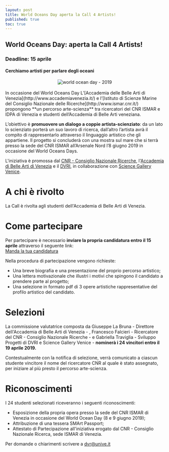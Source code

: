 ```yaml
---
layout: post
title: World Oceans Day aperta la Call 4 Artists!
published: true
toc: true
---
```

## World Oceans Day: aperta la Call 4 Artists!
### Deadline: 15 aprile
#### Cerchiamo artisti per parlare degli oceani
<div style="text-align:center">
  <img src="{{ site.baseurl }}/assets/posts/wod.png" alt="world ocean day - 2019" />
</div>
<br>
In occasione del World Oceans Day L’[Accademia delle Belle Arti di Venezia](http://www.accademiavenezia.it/) e l’[Istituto di Scienze Marine del Consiglio Nazionale delle Ricerche](http://www.ismar.cnr.it/) propongono  **un percorso arte-scienza** tra ricercatori del CNR ISMAR e IDPA di Venezia e studenti dell’Accademia di Belle Arti veneziana.

L’obiettivo è **promuovere un dialogo a coppie artista-scienziato**: da un lato lo scienziato porterà un suo lavoro di ricerca, dall’altro l’artista avrà il compito di rappresentarlo attraverso il linguaggio artistico che gli appartiene.  Il progetto si concluderà con una mostra sul mare che si terrà presso la sede del CNR ISMAR all’Arsenale Nord l’8 giugno 2019 in occasione del World Oceans Days.

L'iniziativa è promossa dal [CNR - Consiglio Nazionale Ricerche](www.cnr.it), l'[Accademia di Belle Arti di Venezia](http://www.accademiavenezia.it/) e il [DVRI](distrettovenezianoricerca.it), in collaborazione con [Science Gallery Venice](venice.sciencegallery.com).

# A chi è rivolto
La Call è rivolta agli studenti dell'Accademia di Belle Arti di Venezia.

# Come partecipare
Per partecipare è necessario **inviare la propria candidatura entro il 15 aprile** attraverso il seguente link:
<br>
<a class="link button" href="https://docs.google.com/forms/d/e/1FAIpQLSdJy_XHDl67S1g2qhytP9PsqvGDxtUt4OMlD3RWm9gnjhsO5A/viewform?vc=0&c=0&w=1">Manda la tua candidatura</a>

Nella procedura di partecipazione vengono richieste:
- Una breve biografia e una presentazione del proprio percorso artistico;
- Una lettera motivazionale che illustri i motivi che spingono il candidato a prendere parte al progetto;
- Una selezione in formato pdf di 3 opere artistiche rappresentative del profilo artistico del candidato.

# Selezioni
La commissione valutatrice composta da Giuseppe La Bruna - Direttore dell'Accademia di Belle Arti di Venezia - , Francesco Falcieri - Ricercatore del CNR - Consiglio Nazionale Ricerche - e Gabriella Traviglia - Sviluppo Progetti di DVRI e Science Gallery Venice - **nominerà i 24 vincitori entro il 19 aprile 2019.**

Contestualmente con la notifica di selezione, verrà comunicato a ciascun studente vincitore il nome del ricercatore CNR al quale è stato assegnato, per iniziare al più presto il percorso arte-scienza.

# Riconoscimenti
I 24 studenti selezionati riceveranno i seguenti riconoscimenti:
- Esposizione della propria opera presso la sede del CNR ISMAR di Venezia in occasione del World Ocean Day (8 e 9 giugno 2019);
- Attribuzione di una tessera SMArt Passport;
- Attestato di Partecipazione all'iniziativa erogato dal CNR - Consiglio Nazionale Ricerca, sede ISMAR di Venezia.

Per domande o chiarimenti scrivere a dvr@unive.it
